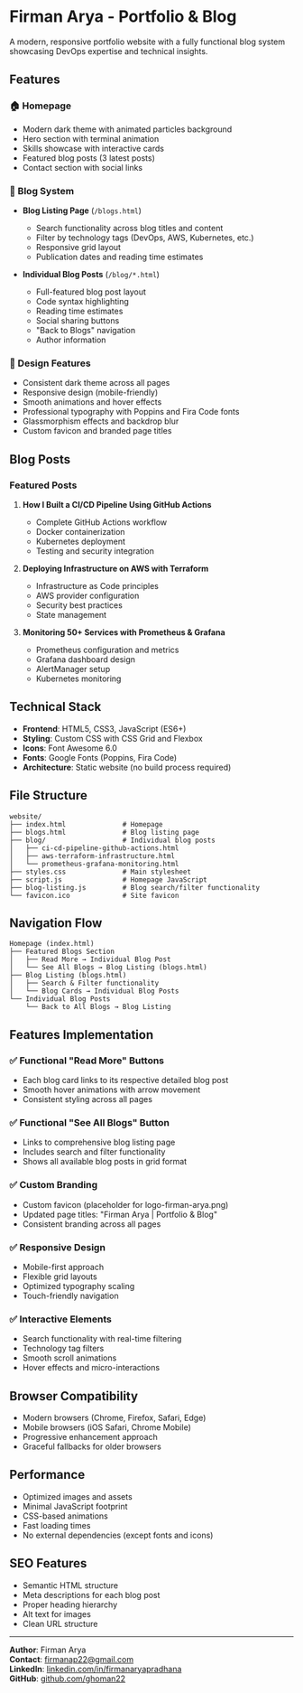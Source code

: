 # Firman Arya - Portfolio & Blog

A modern, responsive portfolio website with a fully functional blog system showcasing DevOps expertise and technical insights.

## Features

### 🏠 Homepage
- Modern dark theme with animated particles background
- Hero section with terminal animation
- Skills showcase with interactive cards
- Featured blog posts (3 latest posts)
- Contact section with social links

### 📝 Blog System
- **Blog Listing Page** (`/blogs.html`)
  - Search functionality across blog titles and content
  - Filter by technology tags (DevOps, AWS, Kubernetes, etc.)
  - Responsive grid layout
  - Publication dates and reading time estimates

- **Individual Blog Posts** (`/blog/*.html`)
  - Full-featured blog post layout
  - Code syntax highlighting
  - Reading time estimates
  - Social sharing buttons
  - "Back to Blogs" navigation
  - Author information

### 🎨 Design Features
- Consistent dark theme across all pages
- Responsive design (mobile-friendly)
- Smooth animations and hover effects
- Professional typography with Poppins and Fira Code fonts
- Glassmorphism effects and backdrop blur
- Custom favicon and branded page titles

## Blog Posts

### Featured Posts
1. **How I Built a CI/CD Pipeline Using GitHub Actions**
   - Complete GitHub Actions workflow
   - Docker containerization
   - Kubernetes deployment
   - Testing and security integration

2. **Deploying Infrastructure on AWS with Terraform**
   - Infrastructure as Code principles
   - AWS provider configuration
   - Security best practices
   - State management

3. **Monitoring 50+ Services with Prometheus & Grafana**
   - Prometheus configuration and metrics
   - Grafana dashboard design
   - AlertManager setup
   - Kubernetes monitoring

## Technical Stack

- **Frontend**: HTML5, CSS3, JavaScript (ES6+)
- **Styling**: Custom CSS with CSS Grid and Flexbox
- **Icons**: Font Awesome 6.0
- **Fonts**: Google Fonts (Poppins, Fira Code)
- **Architecture**: Static website (no build process required)

## File Structure

```
website/
├── index.html              # Homepage
├── blogs.html              # Blog listing page
├── blog/                   # Individual blog posts
│   ├── ci-cd-pipeline-github-actions.html
│   ├── aws-terraform-infrastructure.html
│   └── prometheus-grafana-monitoring.html
├── styles.css              # Main stylesheet
├── script.js               # Homepage JavaScript
├── blog-listing.js         # Blog search/filter functionality
└── favicon.ico             # Site favicon
```

## Navigation Flow

```
Homepage (index.html)
├── Featured Blogs Section
│   ├── Read More → Individual Blog Post
│   └── See All Blogs → Blog Listing (blogs.html)
├── Blog Listing (blogs.html)
│   ├── Search & Filter functionality
│   └── Blog Cards → Individual Blog Posts
└── Individual Blog Posts
    └── Back to All Blogs → Blog Listing
```

## Features Implementation

### ✅ Functional "Read More" Buttons
- Each blog card links to its respective detailed blog post
- Smooth hover animations with arrow movement
- Consistent styling across all pages

### ✅ Functional "See All Blogs" Button
- Links to comprehensive blog listing page
- Includes search and filter functionality
- Shows all available blog posts in grid format

### ✅ Custom Branding
- Custom favicon (placeholder for logo-firman-arya.png)
- Updated page titles: "Firman Arya | Portfolio & Blog"
- Consistent branding across all pages

### ✅ Responsive Design
- Mobile-first approach
- Flexible grid layouts
- Optimized typography scaling
- Touch-friendly navigation

### ✅ Interactive Elements
- Search functionality with real-time filtering
- Technology tag filters
- Smooth scroll animations
- Hover effects and micro-interactions

## Browser Compatibility

- Modern browsers (Chrome, Firefox, Safari, Edge)
- Mobile browsers (iOS Safari, Chrome Mobile)
- Progressive enhancement approach
- Graceful fallbacks for older browsers

## Performance

- Optimized images and assets
- Minimal JavaScript footprint
- CSS-based animations
- Fast loading times
- No external dependencies (except fonts and icons)

## SEO Features

- Semantic HTML structure
- Meta descriptions for each blog post
- Proper heading hierarchy
- Alt text for images
- Clean URL structure

---

**Author**: Firman Arya  
**Contact**: firmanap22@gmail.com  
**LinkedIn**: [linkedin.com/in/firmanaryapradhana](https://www.linkedin.com/in/firmanaryapradhana/)  
**GitHub**: [github.com/ghoman22](https://github.com/ghoman22)
